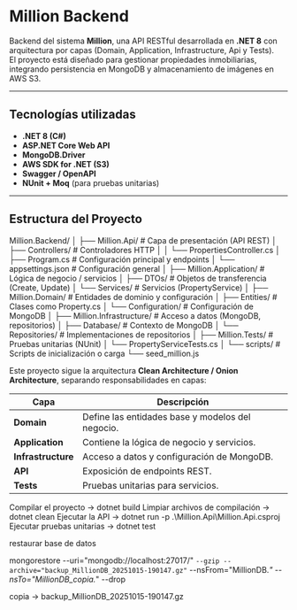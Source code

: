 #  Million Backend

Backend del sistema **Million**, una API RESTful desarrollada en **.NET 8** con arquitectura por capas (Domain, Application, Infrastructure, Api y Tests).  
El proyecto está diseñado para gestionar propiedades inmobiliarias, integrando persistencia en MongoDB y almacenamiento de imágenes en AWS S3.

---

##  Tecnologías utilizadas

- **.NET 8 (C#)**
- **ASP.NET Core Web API**
- **MongoDB.Driver**
- **AWS SDK for .NET (S3)**
- **Swagger / OpenAPI**
- **NUnit + Moq** (para pruebas unitarias)

---

##  Estructura del Proyecto
Million.Backend/
│
├── Million.Api/ # Capa de presentación (API REST)
│ ├── Controllers/ # Controladores HTTP
│ │ └── PropertiesController.cs
│ ├── Program.cs # Configuración principal y endpoints
│ └── appsettings.json # Configuración general
│
├── Million.Application/ # Lógica de negocio / servicios
│ ├── DTOs/ # Objetos de transferencia (Create, Update)
│ └── Services/ # Servicios (PropertyService)
│
├── Million.Domain/ # Entidades de dominio y configuración
│ ├── Entities/ # Clases como Property.cs
│ └── Configuration/ # Configuración de MongoDB
│
├── Million.Infrastructure/ # Acceso a datos (MongoDB, repositorios)
│ ├── Database/ # Contexto de MongoDB
│ └── Repositories/ # Implementaciones de repositorios
│
├── Million.Tests/ # Pruebas unitarias (NUnit)
│ └── PropertyServiceTests.cs
│
└── scripts/ # Scripts de inicialización o carga
└── seed_million.js


Este proyecto sigue la arquitectura **Clean Architecture / Onion Architecture**, separando responsabilidades en capas:

| Capa               | Descripción |
|--------------------|-------------|
| **Domain**         | Define las entidades base y modelos del negocio. |
| **Application**    | Contiene la lógica de negocio y servicios. |
| **Infrastructure** | Acceso a datos y configuración de MongoDB. |
| **API**            | Exposición de endpoints REST. |
| **Tests**          | Pruebas unitarias para servicios. |

Compilar el proyecto -> dotnet build
Limpiar archivos de compilación -> dotnet clean
Ejecutar la API -> dotnet run -p .\Million.Api\Million.Api.csproj
Ejecutar pruebas unitarias -> dotnet test


restaurar base de datos 

mongorestore --uri="mongodb://localhost:27017/" `
  --gzip --archive="backup_MillionDB_20251015-190147.gz" `
  --nsFrom="MillionDB.*" --nsTo="MillionDB_copia.*" --drop

copia -> backup_MillionDB_20251015-190147.gz